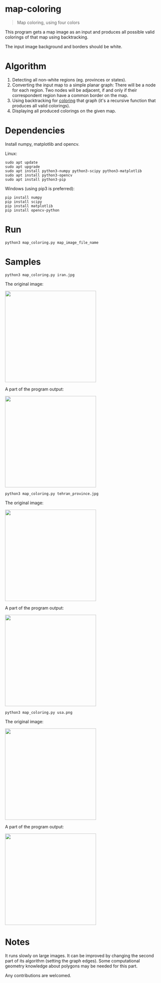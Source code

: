 # map-coloring
> Map coloring, using four colors

This program gets a map image as an input and produces all possible valid colorings of that map using backtracking.

The input image background and borders should be white.

# Algorithm

1. Detecting all non-white regions (eg. provinces or states).
2. Converting the input map to a simple planar graph:
There will be a node for each region. Two nodes will be adjacent, if and only if their correspondent region have a common border on the map.
3. Using backtracking for [coloring](https://en.wikipedia.org/wiki/Graph_coloring#Vertex_coloring) that graph (it's a recursive function that produces all valid colorings).
4. Displaying all produced colorings on the given map.

# Dependencies
Install numpy, matplotlib and opencv.

Linux:
```
sudo apt update
sudo apt upgrade
sudo apt install python3-numpy python3-scipy python3-matplotlib
sudo apt install python3-opencv
sudo apt install python3-pip
```

Windows (using pip3 is preferred):
```
pip install numpy
pip install scipy
pip install matplotlib
pip install opencv-python
```

# Run
```
python3 map_coloring.py map_image_file_name
```

# Samples
```
python3 map_coloring.py iran.jpg
```
The original image:

<img src="https://user-images.githubusercontent.com/7780269/51145922-88122000-186a-11e9-9577-b4b33f767731.jpg" width="300">

A part of the program output:

<img src="https://user-images.githubusercontent.com/7780269/51145956-9eb87700-186a-11e9-9eaf-fce66e7b5b6b.gif" width="300">

```
python3 map_coloring.py tehran_province.jpg
```
The original image:

<img src="https://user-images.githubusercontent.com/7780269/51145925-88122000-186a-11e9-81a5-c3c633496866.jpg" width="300">

A part of the program output:

<img src="https://user-images.githubusercontent.com/7780269/51145952-9e1fe080-186a-11e9-8968-09861c3a7008.gif" width="300">

```
python3 map_coloring.py usa.png
```
The original image:

<img src="https://user-images.githubusercontent.com/7780269/51146422-028f6f80-186c-11e9-941c-c77f332c81b4.png" width="300">

A part of the program output:

<img src="https://user-images.githubusercontent.com/7780269/51145955-9e1fe080-186a-11e9-9cf2-96fc1a9198f7.gif" width="300">

# Notes
It runs slowly on large images. It can be improved by changing the second part of its algorithm (setting the graph edges). Some computational geometry knowledge about polygons may be needed for this part.

Any contributions are welcomed.

